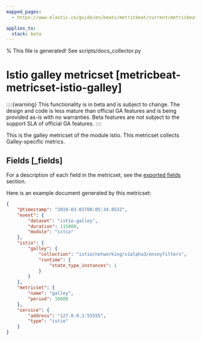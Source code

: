 ```yaml
---
mapped_pages:
  - https://www.elastic.co/guide/en/beats/metricbeat/current/metricbeat-metricset-istio-galley.html

applies_to:
  stack: beta
---
```


% This file is generated! See scripts/docs_collector.py

# Istio galley metricset [metricbeat-metricset-istio-galley]

::::{warning}
This functionality is in beta and is subject to change. The design and code is less mature than official GA features and is being provided as-is with no warranties. Beta features are not subject to the support SLA of official GA features.
::::


This is the galley metricset of the module istio. This metricset collects Galley-specific metrics.

## Fields [_fields]

For a description of each field in the metricset, see the [exported fields](/reference/metricbeat/exported-fields-istio.md) section.

Here is an example document generated by this metricset:

```json
{
    "@timestamp": "2019-03-01T08:05:34.853Z",
    "event": {
        "dataset": "istio.galley",
        "duration": 115000,
        "module": "istio"
    },
    "istio": {
        "galley": {
            "collection": "istio/networking/v1alpha3/envoyfilters",
            "runtime": {
                "state_type_instances": 1
            }
        }
    },
    "metricset": {
        "name": "galley",
        "period": 10000
    },
    "service": {
        "address": "127.0.0.1:55555",
        "type": "istio"
    }
}
```
